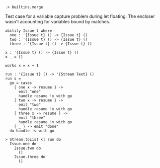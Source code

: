 ```ucm:hide
.> builtins.merge
```

Test case for a variable capture problem during let floating. The
encloser wasn't accounting for variables bound by matches.

```unison
ability Issue t where
  one : '{Issue t} () -> {Issue t} ()
  two : '{Issue t} () -> {Issue t} ()
  three : '{Issue t} () -> {Issue t} ()

x : '{Issue t} () -> {Issue t} ()
x _ = ()

works x = x + 1

run : '{Issue t} () -> '{Stream Text} ()
run s = 
  go = cases
    { one x -> resume } -> 
      emit "one"
      handle resume !x with go
    { two x -> resume } -> 
      emit "two"
      handle resume !x with go
    { three x -> resume } -> 
      emit "three"
      handle resume !x with go
    { _ } -> emit "done"
  do handle !s with go
  
> Stream.toList <| run do
  Issue.one do
    Issue.two do
      ()
    Issue.three do
      ()
```
